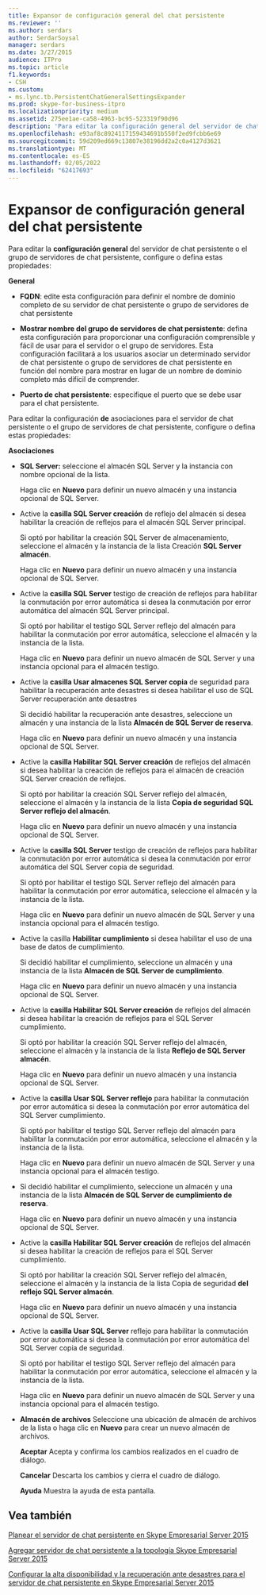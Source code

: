 ```yaml
---
title: Expansor de configuración general del chat persistente
ms.reviewer: ''
ms.author: serdars
author: SerdarSoysal
manager: serdars
ms.date: 3/27/2015
audience: ITPro
ms.topic: article
f1.keywords:
- CSH
ms.custom:
- ms.lync.tb.PersistentChatGeneralSettingsExpander
ms.prod: skype-for-business-itpro
ms.localizationpriority: medium
ms.assetid: 275ee1ae-ca58-4963-bc95-523319f90d96
description: 'Para editar la configuración general del servidor de chat persistente o el grupo de servidores de chat persistente, configure o defina estas propiedades:'
ms.openlocfilehash: e93af8c8924117159434691b550f2ed9fcbb6e69
ms.sourcegitcommit: 59d209ed669c13807e38196dd2a2c0a4127d3621
ms.translationtype: MT
ms.contentlocale: es-ES
ms.lasthandoff: 02/05/2022
ms.locfileid: "62417693"
---
```

# <a name="persistent-chat-general-settings-expander"></a>Expansor de configuración general del chat persistente
 
Para editar la **configuración general** del servidor de chat persistente o el grupo de servidores de chat persistente, configure o defina estas propiedades:
  
 **General**
  
- **FQDN**: edite esta configuración para definir el nombre de dominio completo de su servidor de chat persistente o grupo de servidores de chat persistente
    
- **Mostrar nombre del grupo de servidores de chat persistente**: defina esta configuración para proporcionar una configuración comprensible y fácil de usar para el servidor o el grupo de servidores. Esta configuración facilitará a los usuarios asociar un determinado servidor de chat persistente o grupo de servidores de chat persistente en función del nombre para mostrar en lugar de un nombre de dominio completo más difícil de comprender.
    
- **Puerto de chat persistente**: especifique el puerto que se debe usar para el chat persistente.
    
Para editar la configuración **de** asociaciones para el servidor de chat persistente o el grupo de servidores de chat persistente, configure o defina estas propiedades:
  
 **Asociaciones**
  
- **SQL Server:** seleccione el almacén SQL Server y la instancia con nombre opcional de la lista.
    
    Haga clic en **Nuevo** para definir un nuevo almacén y una instancia opcional de SQL Server.
    
- Active la **casilla SQL Server creación** de reflejo del almacén si desea habilitar la creación de reflejos para el almacén SQL Server principal.
    
    Si optó por habilitar la creación SQL Server de almacenamiento, seleccione el almacén y la instancia de la lista Creación **SQL Server almacén**.
    
    Haga clic en **Nuevo** para definir un nuevo almacén y una instancia opcional de SQL Server.
    
- Active la **casilla SQL Server** testigo de creación de reflejos para habilitar la conmutación por error automática si desea la conmutación por error automática del almacén SQL Server principal.
    
    Si optó por habilitar el testigo SQL Server reflejo del almacén para habilitar la conmutación por error automática, seleccione el almacén y la instancia de la lista.
    
    Haga clic en **Nuevo** para definir un nuevo almacén de SQL Server y una instancia opcional para el almacén testigo.
    
- Active la **casilla Usar almacenes SQL Server copia** de seguridad para habilitar la recuperación ante desastres si desea habilitar el uso de SQL Server recuperación ante desastres
    
    Si decidió habilitar la recuperación ante desastres, seleccione un almacén y una instancia de la lista **Almacén de SQL Server de reserva**.
    
    Haga clic en **Nuevo** para definir un nuevo almacén y una instancia opcional de SQL Server.
    
- Active la **casilla Habilitar SQL Server creación** de reflejos del almacén si desea habilitar la creación de reflejos para el almacén de creación SQL Server creación de reflejos.
    
    Si optó por habilitar la creación SQL Server reflejo del almacén, seleccione el almacén y la instancia de la lista **Copia de seguridad SQL Server reflejo del almacén**.
    
    Haga clic en **Nuevo** para definir un nuevo almacén y una instancia opcional de SQL Server.
    
- Active la **casilla SQL Server** testigo de creación de reflejos para habilitar la conmutación por error automática si desea la conmutación por error automática del SQL Server copia de seguridad.
    
    Si optó por habilitar el testigo SQL Server reflejo del almacén para habilitar la conmutación por error automática, seleccione el almacén y la instancia de la lista.
    
    Haga clic en **Nuevo** para definir un nuevo almacén de SQL Server y una instancia opcional para el almacén testigo.
    
- Active la casilla **Habilitar cumplimiento** si desea habilitar el uso de una base de datos de cumplimiento.
    
    Si decidió habilitar el cumplimiento, seleccione un almacén y una instancia de la lista **Almacén de SQL Server de cumplimiento**.
    
    Haga clic en **Nuevo** para definir un nuevo almacén y una instancia opcional de SQL Server.
    
- Active la **casilla Habilitar SQL Server creación** de reflejos del almacén si desea habilitar la creación de reflejos para el SQL Server cumplimiento.
    
    Si optó por habilitar la creación SQL Server reflejo del almacén, seleccione el almacén y la instancia de la lista **Reflejo de SQL Server almacén**.
    
    Haga clic en **Nuevo** para definir un nuevo almacén y una instancia opcional de SQL Server.
    
- Active la **casilla Usar SQL Server reflejo** para habilitar la conmutación por error automática si desea la conmutación por error automática del SQL Server cumplimiento.
    
    Si optó por habilitar el testigo SQL Server reflejo del almacén para habilitar la conmutación por error automática, seleccione el almacén y la instancia de la lista.
    
    Haga clic en **Nuevo** para definir un nuevo almacén de SQL Server y una instancia opcional para el almacén testigo.
    
- Si decidió habilitar el cumplimiento, seleccione un almacén y una instancia de la lista **Almacén de SQL Server de cumplimiento de reserva**.
    
    Haga clic en **Nuevo** para definir un nuevo almacén y una instancia opcional de SQL Server.
    
- Active la **casilla Habilitar SQL Server creación** de reflejos del almacén si desea habilitar la creación de reflejos para el SQL Server cumplimiento.
    
    Si optó por habilitar la creación SQL Server reflejo del almacén, seleccione el almacén y la instancia de la lista Copia de seguridad **del reflejo SQL Server almacén**.
    
    Haga clic en **Nuevo** para definir un nuevo almacén y una instancia opcional de SQL Server.
    
- Active la **casilla Usar SQL Server** reflejo para habilitar la conmutación por error automática si desea la conmutación por error automática del SQL Server copia de seguridad.
    
    Si optó por habilitar el testigo SQL Server reflejo del almacén para habilitar la conmutación por error automática, seleccione el almacén y la instancia de la lista.
    
    Haga clic en **Nuevo** para definir un nuevo almacén de SQL Server y una instancia opcional para el almacén testigo.
    
- **Almacén de archivos** Seleccione una ubicación de almacén de archivos de la lista o haga clic en **Nuevo** para crear un nuevo almacén de archivos.
    
  **Aceptar** Acepta y confirma los cambios realizados en el cuadro de diálogo.
  
  **Cancelar** Descarta los cambios y cierra el cuadro de diálogo.
  
  **Ayuda** Muestra la ayuda de esta pantalla.
  
## <a name="see-also"></a>Vea también

[Planear el servidor de chat persistente en Skype Empresarial Server 2015](../../plan-your-deployment/persistent-chat-server/persistent-chat-server.md)
  
[Agregar servidor de chat persistente a la topología Skype Empresarial Server 2015](../../deploy/deploy-persistent-chat-server/add-persistent-chat-server.md)
  
[Configurar la alta disponibilidad y la recuperación ante desastres para el servidor de chat persistente en Skype Empresarial Server 2015](../../deploy/deploy-persistent-chat-server/configure-hadr-for-persistent-chat.md)
